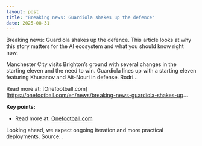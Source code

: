 ```yaml
---
layout: post
title: "Breaking news: Guardiola shakes up the defence"
date: 2025-08-31
---
```


Breaking news: Guardiola shakes up the defence. This article looks at why this story matters for the AI ecosystem and what you should know right now.

Manchester City visits Brighton’s ground with several changes in the starting eleven and the need to win. Guardiola lines up with a starting eleven featuring Khusanov and Ait-Nouri in defense. Rodri...

Read more at: [Onefootball.com](https://onefootball.com/en/news/breaking-news-guardiola-shakes-up...

**Key points:**
- Read more at: [Onefootball.com](https://onefootball.com/en/news/breaking-news-guardiola-shakes-up-the-defence-41594128)

Looking ahead, we expect ongoing iteration and more practical deployments. Source: .
